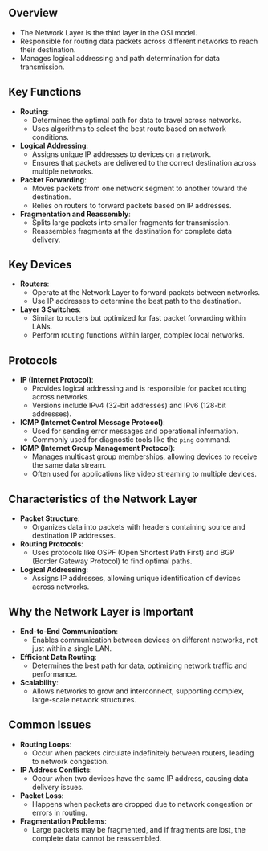 ## Overview
- The Network Layer is the third layer in the OSI model.
- Responsible for routing data packets across different networks to reach their destination.
- Manages logical addressing and path determination for data transmission.

## Key Functions
- **Routing**:
    - Determines the optimal path for data to travel across networks.
    - Uses algorithms to select the best route based on network conditions.
- **Logical Addressing**:
    - Assigns unique IP addresses to devices on a network.
    - Ensures that packets are delivered to the correct destination across multiple networks.
- **Packet Forwarding**:
    - Moves packets from one network segment to another toward the destination.
    - Relies on routers to forward packets based on IP addresses.
- **Fragmentation and Reassembly**:
    - Splits large packets into smaller fragments for transmission.
    - Reassembles fragments at the destination for complete data delivery.

## Key Devices
- **Routers**:
    - Operate at the Network Layer to forward packets between networks.
    - Use IP addresses to determine the best path to the destination.
- **Layer 3 Switches**:
    - Similar to routers but optimized for fast packet forwarding within LANs.
    - Perform routing functions within larger, complex local networks.

## Protocols
- **IP (Internet Protocol)**:
    - Provides logical addressing and is responsible for packet routing across networks.
    - Versions include IPv4 (32-bit addresses) and IPv6 (128-bit addresses).
- **ICMP (Internet Control Message Protocol)**:
    - Used for sending error messages and operational information.
    - Commonly used for diagnostic tools like the `ping` command.
- **IGMP (Internet Group Management Protocol)**:
    - Manages multicast group memberships, allowing devices to receive the same data stream.
    - Often used for applications like video streaming to multiple devices.

## Characteristics of the Network Layer
- **Packet Structure**:
    - Organizes data into packets with headers containing source and destination IP addresses.
- **Routing Protocols**:
    - Uses protocols like OSPF (Open Shortest Path First) and BGP (Border Gateway Protocol) to find optimal paths.
- **Logical Addressing**:
    - Assigns IP addresses, allowing unique identification of devices across networks.

## Why the Network Layer is Important
- **End-to-End Communication**:
    - Enables communication between devices on different networks, not just within a single LAN.
- **Efficient Data Routing**:
    - Determines the best path for data, optimizing network traffic and performance.
- **Scalability**:
    - Allows networks to grow and interconnect, supporting complex, large-scale network structures.

## Common Issues
- **Routing Loops**:
    - Occur when packets circulate indefinitely between routers, leading to network congestion.
- **IP Address Conflicts**:
    - Occur when two devices have the same IP address, causing data delivery issues.
- **Packet Loss**:
    - Happens when packets are dropped due to network congestion or errors in routing.
- **Fragmentation Problems**:
    - Large packets may be fragmented, and if fragments are lost, the complete data cannot be reassembled.

